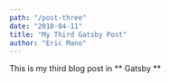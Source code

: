 ```yaml
---
path: "/post-three"
date: "2018-04-11"
title: "My Third Gatsby Post"
author: "Eric Mano"
---
```


This is my third blog post in ** Gatsby **